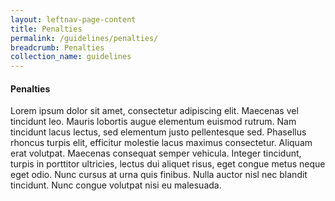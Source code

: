 ```yaml
---
layout: leftnav-page-content
title: Penalties
permalink: /guidelines/penalties/
breadcrumb: Penalties
collection_name: guidelines
---
```


#### Penalties

Lorem ipsum dolor sit amet, consectetur adipiscing elit. Maecenas vel tincidunt leo. Mauris lobortis augue elementum euismod rutrum. Nam tincidunt lacus lectus, sed elementum justo pellentesque sed. Phasellus rhoncus turpis elit, efficitur molestie lacus maximus consectetur. Aliquam erat volutpat. Maecenas consequat semper vehicula. Integer tincidunt, turpis in porttitor ultricies, lectus dui aliquet risus, eget congue metus neque eget odio. Nunc cursus at urna quis finibus. Nulla auctor nisl nec blandit tincidunt. Nunc congue volutpat nisi eu malesuada.
